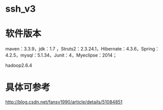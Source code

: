  # ssh_v3
 # 软件版本
 maven：3.3.9，jdk：1.7 ，Struts2：2.3.24.1，Hibernate：4.3.6，Spring：4.2.5，mysql：5.1.34，Junit：4，Myeclipse：2014；
 
 hadoop2.6.4
 
 # 具体可参考
http://blog.csdn.net/fansy1990/article/details/51084851
